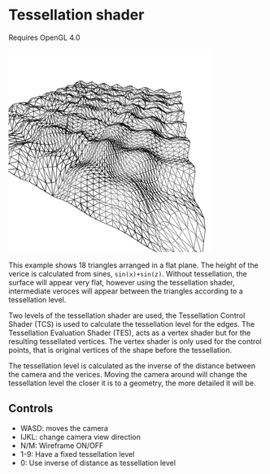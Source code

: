 # Tessellation shader

Requires OpenGL 4.0

![example](../screenshots/tessellation.png)

This example shows 18 triangles arranged in a flat plane. The height of the verice is calculated from sines, `sin(x)+sin(z)`.
Without tessellation, the surface will appear very flat, however using the tessellation shader, intermediate veroces will appear between the triangles according to a tessellation level.

Two levels of the tessellation shader are used, the Tessellation Control Shader (TCS) is used to calculate the tessellation level for the edges.
The Tessellation Evaluation Shader (TES), acts as a vertex shader but for the resulting tessellated vertices. The vertex shader is only used for the control points, that is original vertices of the shape before the tessellation.

The tessellation level is calculated as the inverse of the distance between the camera and the verices. Moving the camera around will change the tessellation level the closer it is to a geometry, the more detailed it will be.

## Controls

- WASD: moves the camera
- IJKL: change camera view direction
- N/M: Wireframe ON/OFF
- 1-9: Have a fixed tessellation level
- 0: Use inverse of distance as tessellation level
